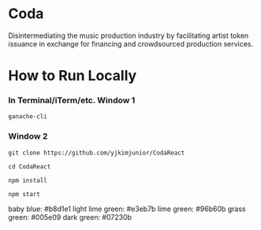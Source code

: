
# Coda
Disintermediating the music production industry by facilitating artist token issuance in exchange for financing and crowdsourced production services.

# How to Run Locally
### In Terminal/iTerm/etc. Window 1
```
ganache-cli
```

### Window 2
```
git clone https://github.com/yjkimjunior/CodaReact

cd CodaReact

npm install

npm start
```


baby blue: #b8d1e1
light lime green: #e3eb7b
lime green: #96b60b
grass green: #005e09
dark green: #07230b
